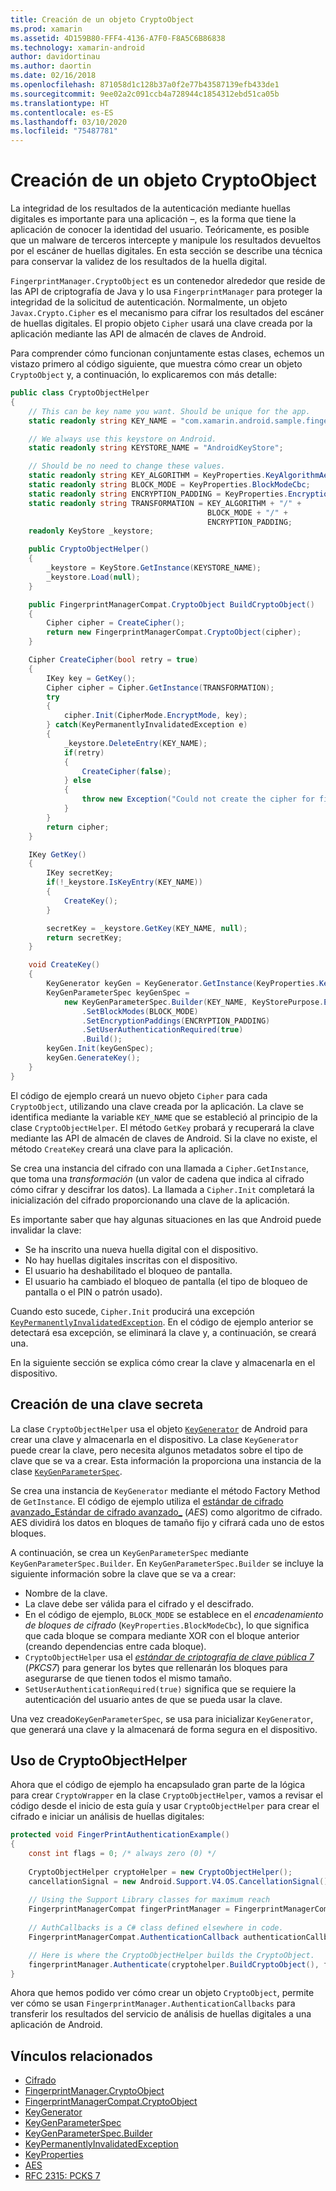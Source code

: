 ```yaml
---
title: Creación de un objeto CryptoObject
ms.prod: xamarin
ms.assetid: 4D159B80-FFF4-4136-A7F0-F8A5C6B86838
ms.technology: xamarin-android
author: davidortinau
ms.author: daortin
ms.date: 02/16/2018
ms.openlocfilehash: 871058d1c128b37a0f2e77b43587139efb433de1
ms.sourcegitcommit: 9ee02a2c091ccb4a728944c1854312ebd51ca05b
ms.translationtype: HT
ms.contentlocale: es-ES
ms.lasthandoff: 03/10/2020
ms.locfileid: "75487781"
---
```

# <a name="creating-a-cryptoobject"></a>Creación de un objeto CryptoObject

La integridad de los resultados de la autenticación mediante huellas digitales es importante para una aplicación &ndash;, es la forma que tiene la aplicación de conocer la identidad del usuario. Teóricamente, es posible que un malware de terceros intercepte y manipule los resultados devueltos por el escáner de huellas digitales. En esta sección se describe una técnica para conservar la validez de los resultados de la huella digital. 

`FingerprintManager.CryptoObject` es un contenedor alrededor que reside de las API de criptografía de Java y lo usa `FingerprintManager` para proteger la integridad de la solicitud de autenticación. Normalmente, un objeto `Javax.Crypto.Cipher` es el mecanismo para cifrar los resultados del escáner de huellas digitales. El propio objeto `Cipher` usará una clave creada por la aplicación mediante las API de almacén de claves de Android.

Para comprender cómo funcionan conjuntamente estas clases, echemos un vistazo primero al código siguiente, que muestra cómo crear un objeto `CryptoObject` y, a continuación, lo explicaremos con más detalle:

```csharp
public class CryptoObjectHelper
{
    // This can be key name you want. Should be unique for the app.
    static readonly string KEY_NAME = "com.xamarin.android.sample.fingerprint_authentication_key";

    // We always use this keystore on Android.
    static readonly string KEYSTORE_NAME = "AndroidKeyStore";

    // Should be no need to change these values.
    static readonly string KEY_ALGORITHM = KeyProperties.KeyAlgorithmAes;
    static readonly string BLOCK_MODE = KeyProperties.BlockModeCbc;
    static readonly string ENCRYPTION_PADDING = KeyProperties.EncryptionPaddingPkcs7;
    static readonly string TRANSFORMATION = KEY_ALGORITHM + "/" +
                                            BLOCK_MODE + "/" +
                                            ENCRYPTION_PADDING;
    readonly KeyStore _keystore;

    public CryptoObjectHelper()
    {
        _keystore = KeyStore.GetInstance(KEYSTORE_NAME);
        _keystore.Load(null);
    }

    public FingerprintManagerCompat.CryptoObject BuildCryptoObject()
    {
        Cipher cipher = CreateCipher();
        return new FingerprintManagerCompat.CryptoObject(cipher);
    }

    Cipher CreateCipher(bool retry = true)
    {
        IKey key = GetKey();
        Cipher cipher = Cipher.GetInstance(TRANSFORMATION);
        try
        {
            cipher.Init(CipherMode.EncryptMode, key);
        } catch(KeyPermanentlyInvalidatedException e)
        {
            _keystore.DeleteEntry(KEY_NAME);
            if(retry)
            {
                CreateCipher(false);
            } else
            {
                throw new Exception("Could not create the cipher for fingerprint authentication.", e);
            }
        }
        return cipher;
    }

    IKey GetKey()
    {
        IKey secretKey;
        if(!_keystore.IsKeyEntry(KEY_NAME))
        {
            CreateKey();
        }

        secretKey = _keystore.GetKey(KEY_NAME, null);
        return secretKey;
    }

    void CreateKey()
    {
        KeyGenerator keyGen = KeyGenerator.GetInstance(KeyProperties.KeyAlgorithmAes, KEYSTORE_NAME);
        KeyGenParameterSpec keyGenSpec =
            new KeyGenParameterSpec.Builder(KEY_NAME, KeyStorePurpose.Encrypt | KeyStorePurpose.Decrypt)
                .SetBlockModes(BLOCK_MODE)
                .SetEncryptionPaddings(ENCRYPTION_PADDING)
                .SetUserAuthenticationRequired(true)
                .Build();
        keyGen.Init(keyGenSpec);
        keyGen.GenerateKey();
    }
}
```

El código de ejemplo creará un nuevo objeto `Cipher` para cada `CryptoObject`, utilizando una clave creada por la aplicación. La clave se identifica mediante la variable `KEY_NAME` que se estableció al principio de la clase `CryptoObjectHelper`. El método `GetKey` probará y recuperará la clave mediante las API de almacén de claves de Android. Si la clave no existe, el método `CreateKey` creará una clave para la aplicación.

Se crea una instancia del cifrado con una llamada a `Cipher.GetInstance`, que toma una _transformación_ (un valor de cadena que indica al cifrado cómo cifrar y descifrar los datos). La llamada a `Cipher.Init` completará la inicialización del cifrado proporcionando una clave de la aplicación. 

Es importante saber que hay algunas situaciones en las que Android puede invalidar la clave: 

- Se ha inscrito una nueva huella digital con el dispositivo.
- No hay huellas digitales inscritas con el dispositivo.
- El usuario ha deshabilitado el bloqueo de pantalla.
- El usuario ha cambiado el bloqueo de pantalla (el tipo de bloqueo de pantalla o el PIN o patrón usado).

Cuando esto sucede, `Cipher.Init` producirá una excepción [`KeyPermanentlyInvalidatedException`](https://developer.android.com/reference/android/security/keystore/KeyPermanentlyInvalidatedException.html). En el código de ejemplo anterior se detectará esa excepción, se eliminará la clave y, a continuación, se creará una.

En la siguiente sección se explica cómo crear la clave y almacenarla en el dispositivo.

## <a name="creating-a-secret-key"></a>Creación de una clave secreta

La clase `CryptoObjectHelper` usa el objeto [`KeyGenerator`](xref:Javax.Crypto.KeyGenerator) de Android para crear una clave y almacenarla en el dispositivo. La clase `KeyGenerator` puede crear la clave, pero necesita algunos metadatos sobre el tipo de clave que se va a crear. Esta información la proporciona una instancia de la clase [`KeyGenParameterSpec`](https://developer.android.com/reference/android/security/keystore/KeyGenParameterSpec.html). 

Se crea una instancia de `KeyGenerator` mediante el método Factory Method de `GetInstance`. El código de ejemplo utiliza el [estándar de cifrado avanzado_Estándar de cifrado avanzado_](https://en.wikipedia.org/wiki/Advanced_Encryption_Standard) (_AES_) como algoritmo de cifrado. AES dividirá los datos en bloques de tamaño fijo y cifrará cada uno de estos bloques.

A continuación, se crea un `KeyGenParameterSpec` mediante `KeyGenParameterSpec.Builder`. En `KeyGenParameterSpec.Builder` se incluye la siguiente información sobre la clave que se va a crear:

- Nombre de la clave.
- La clave debe ser válida para el cifrado y el descifrado.
- En el código de ejemplo, `BLOCK_MODE` se establece en el _encadenamiento de bloques de cifrado_ (`KeyProperties.BlockModeCbc`), lo que significa que cada bloque se compara mediante XOR con el bloque anterior (creando dependencias entre cada bloque). 
- `CryptoObjectHelper` usa el [_estándar de criptografía de clave pública 7_](https://tools.ietf.org/html/rfc2315) (_PKCS7_) para generar los bytes que rellenarán los bloques para asegurarse de que tienen todos el mismo tamaño.
- `SetUserAuthenticationRequired(true)` significa que se requiere la autenticación del usuario antes de que se pueda usar la clave.

Una vez creado`KeyGenParameterSpec`, se usa para inicializar `KeyGenerator`, que generará una clave y la almacenará de forma segura en el dispositivo. 

## <a name="using-the-cryptoobjecthelper"></a>Uso de CryptoObjectHelper

Ahora que el código de ejemplo ha encapsulado gran parte de la lógica para crear `CryptoWrapper` en la clase `CryptoObjectHelper`, vamos a revisar el código desde el inicio de esta guía y usar `CryptoObjectHelper` para crear el cifrado e iniciar un análisis de huellas digitales: 

```csharp
protected void FingerPrintAuthenticationExample()
{
    const int flags = 0; /* always zero (0) */
    
    CryptoObjectHelper cryptoHelper = new CryptoObjectHelper();
    cancellationSignal = new Android.Support.V4.OS.CancellationSignal();
    
    // Using the Support Library classes for maximum reach
    FingerprintManagerCompat fingerPrintManager = FingerprintManagerCompat.From(this);
    
    // AuthCallbacks is a C# class defined elsewhere in code.
    FingerprintManagerCompat.AuthenticationCallback authenticationCallback = new MyAuthCallbackSample(this);

    // Here is where the CryptoObjectHelper builds the CryptoObject. 
    fingerprintManager.Authenticate(cryptohelper.BuildCryptoObject(), flags, cancellationSignal, authenticationCallback, null);
}
```

Ahora que hemos podido ver cómo crear un objeto `CryptoObject`, permite ver cómo se usan `FingerprintManager.AuthenticationCallbacks` para transferir los resultados del servicio de análisis de huellas digitales a una aplicación de Android.

## <a name="related-links"></a>Vínculos relacionados

- [Cifrado](xref:Javax.Crypto.Cipher)
- [FingerprintManager.CryptoObject](https://developer.android.com/reference/android/hardware/fingerprint/FingerprintManager.CryptoObject.html)
- [FingerprintManagerCompat.CryptoObject](https://developer.android.com/reference/android/support/v4/hardware/fingerprint/FingerprintManagerCompat.CryptoObject.html)
- [KeyGenerator](xref:Javax.Crypto.KeyGenerator)
- [KeyGenParameterSpec](https://developer.android.com/reference/android/security/keystore/KeyGenParameterSpec.html)
- [KeyGenParameterSpec.Builder](https://developer.android.com/reference/android/security/keystore/KeyGenParameterSpec.Builder.html)
- [KeyPermanentlyInvalidatedException](https://developer.android.com/reference/android/security/keystore/KeyPermanentlyInvalidatedException.html)
- [KeyProperties](https://developer.android.com/reference/android/security/keystore/KeyProperties.html)
- [AES](https://en.wikipedia.org/wiki/Advanced_Encryption_Standard)
- [RFC 2315: PCKS 7](https://tools.ietf.org/html/rfc2315)
